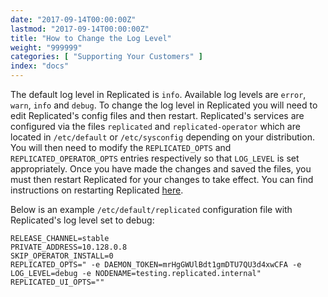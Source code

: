 ```yaml
---
date: "2017-09-14T00:00:00Z"
lastmod: "2017-09-14T00:00:00Z"
title: "How to Change the Log Level"
weight: "999999"
categories: [ "Supporting Your Customers" ]
index: "docs"
---
```


The default log level in Replicated is `info`. Available log levels are `error`, `warn`, `info` and `debug`. To change the log level in Replicated you will need to edit Replicated's config files and then restart. Replicated's services are configured via the files `replicated` and `replicated-operator` which are located in `/etc/default` or `/etc/sysconfig` depending on your distribution. You will then need to modify the `REPLICATED_OPTS` and `REPLICATED_OPERATOR_OPTS` entries respectively so that `LOG_LEVEL` is set appropriately. Once you have made the changes and saved the files, you must then restart Replicated for your changes to take effect. You can find instructions on restarting Replicated [here](/docs/distributing-an-application/installing-via-script/#restarting-replicated).

Below is an example `/etc/default/replicated` configuration file with Replicated's log level set to debug:

```
RELEASE_CHANNEL=stable
PRIVATE_ADDRESS=10.128.0.8
SKIP_OPERATOR_INSTALL=0
REPLICATED_OPTS=" -e DAEMON_TOKEN=mrHgGWUlBdt1gmDTU7QU3d4xwCFA -e LOG_LEVEL=debug -e NODENAME=testing.replicated.internal"
REPLICATED_UI_OPTS=""
```
